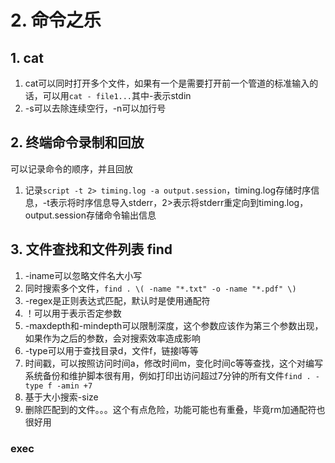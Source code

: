 # 2. 命令之乐
## 1. cat
1. cat可以同时打开多个文件，如果有一个是需要打开前一个管道的标准输入的话，可以用```cat - file1...```其中-表示stdin
2. -s可以去除连续空行，-n可以加行号

## 2. 终端命令录制和回放
可以记录命令的顺序，并且回放
1. 记录```script -t 2> timing.log -a output.session```，timing.log存储时序信息，-t表示将时序信息导入stderr，2>表示将stderr重定向到timing.log，output.session存储命令输出信息

## 3. 文件查找和文件列表 find
1. -iname可以忽略文件名大小写
2. 同时搜索多个文件，```find . \( -name "*.txt" -o -name "*.pdf" \)```
3. -regex是正则表达式匹配，默认时是使用通配符
4. ！可以用于表示否定参数
5. -maxdepth和-mindepth可以限制深度，这个参数应该作为第三个参数出现，如果作为之后的参数，会对搜索效率造成影响
6. -type可以用于查找目录d，文件f，链接l等等
7. 时间戳，可以按照访问时间a，修改时间m，变化时间c等等查找，这个对编写系统备份和维护脚本很有用，例如打印出访问超过7分钟的所有文件```find . -type f -amin +7```
8. 基于大小搜索-size
9. 删除匹配到的文件。。。这个有点危险，功能可能也有重叠，毕竟rm加通配符也很好用
### exec
